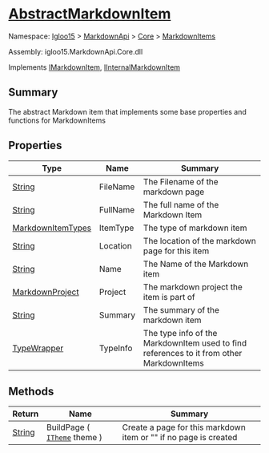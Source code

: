 # [AbstractMarkdownItem](./AbstractMarkdownItem.md)

Namespace: [Igloo15]() > [MarkdownApi]() > [Core](./../README.md) > [MarkdownItems](./README.md)

Assembly: igloo15.MarkdownApi.Core.dll

Implements [IMarkdownItem](./../Interfaces/IMarkdownItem.md), [IInternalMarkdownItem](./AbstractMarkdownItem.md)

## Summary
The abstract Markdown item that implements some base properties and functions for MarkdownItems

## Properties

| Type | Name | Summary | 
| --- | --- | --- | 
| [String](https://docs.microsoft.com/en-us/dotnet/api/System.String) | FileName | The Filename of the markdown page | 
| [String](https://docs.microsoft.com/en-us/dotnet/api/System.String) | FullName | The full name of the Markdown Item | 
| [MarkdownItemTypes](./../MarkdownItemTypes.md) | ItemType | The type of markdown item | 
| [String](https://docs.microsoft.com/en-us/dotnet/api/System.String) | Location | The location of the markdown page for this item | 
| [String](https://docs.microsoft.com/en-us/dotnet/api/System.String) | Name | The Name of the Markdown item | 
| [MarkdownProject](./MarkdownProject.md) | Project | The markdown project the item is part of | 
| [String](https://docs.microsoft.com/en-us/dotnet/api/System.String) | Summary | The summary of the markdown item | 
| [TypeWrapper](./../TypeWrapper.md) | TypeInfo | The type info of the MarkdownItem used to find references to it from other MarkdownItems | 


## Methods

| Return | Name | Summary | 
| --- | --- | --- | 
| [String](https://docs.microsoft.com/en-us/dotnet/api/System.String) | BuildPage ( [`ITheme`](./../Interfaces/ITheme.md) theme ) | Create a page for this markdown item or "" if no page is created | 


